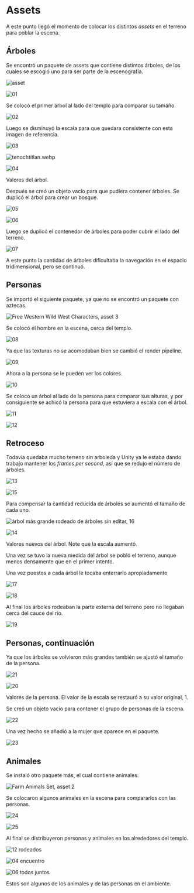# Assets

A este punto llegó el momento de colocar los distintos *assets* en el terreno para poblar la escena.

## Árboles

Se encontró un paquete de assets que contiene distintos árboles, de los cuales se escogió uno para ser parte de la escenografía.

![asset](https://github.com/user-attachments/assets/d2bcb23f-bcb8-4246-8981-5f7ecc2ccb01)

![01](https://github.com/user-attachments/assets/1f779a6f-c8db-41a6-a1a4-b06043dbc41a)

Se colocó el primer árbol al lado del templo para comparar su tamaño.

![02](https://github.com/user-attachments/assets/f96cf871-f446-4f7e-812c-f51b302e9076)

Luego se disminuyó la escala para que quedara consistente con esta imagen de referencia.

![03](https://github.com/user-attachments/assets/f0e2cdab-309f-4582-8ba7-cd2a247080d5)

![tenochtitlan.webp](https://github.com/user-attachments/assets/704e7833-c2f5-419b-8426-cb5eddee206e)

![04](https://github.com/user-attachments/assets/5aedd32f-e665-4a47-829c-de784c71946c)

Valores del árbol.

Después se creó un objeto vacío para que pudiera contener árboles. Se duplicó el árbol para crear un bosque.

![05](https://github.com/user-attachments/assets/ba0104fe-a8e1-44ad-ac88-c113babd070b)

![06](https://github.com/user-attachments/assets/cac347b8-03be-4e35-ac45-a5e312844b11)

Luego se duplicó el contenedor de árboles para poder cubrir el lado del terreno.

![07](https://github.com/user-attachments/assets/d753502b-5e6b-45fa-a7f4-faf2ae92f7c8)

A este punto la cantidad de árboles dificultaba la navegación en el espacio tridimensional, pero se continuó.

## Personas

Se importó el siguiente paquete, ya que no se encontró un paquete con aztecas.

![Free Western Wild West Characters, asset 3](https://github.com/user-attachments/assets/bff1d7f5-ea90-4619-8558-f7a537b38623)

Se colocó el hombre en la escena, cerca del templo.

![08](https://github.com/user-attachments/assets/d997dd56-8567-49f1-81f8-5fb2de3d10f1)

Ya que las texturas no se acomodaban bien se cambió el render pipeline.

![09](https://github.com/user-attachments/assets/2167aafc-7b41-40ab-bfb3-d7a20498494b)

Ahora a la persona se le pueden ver los colores.

![10](https://github.com/user-attachments/assets/dcdfdfe4-798c-4921-aafd-0ce0059d0d5a)

Se colocó un árbol al lado de la persona para comparar sus alturas, y por consiguiente se achicó la persona para que estuviera a escala con el árbol.

![11](https://github.com/user-attachments/assets/81353cee-6eac-40b6-b915-ce4118257808)

![12](https://github.com/user-attachments/assets/850b7412-0120-400b-8dd0-82dfe9636b51)

## Retroceso

Todavía quedaba mucho terreno sin arboleda y Unity ya le estaba dando trabajo mantener los *frames per second*, así que se redujo el número de árboles.

![13](https://github.com/user-attachments/assets/9c606601-a66c-482d-82af-f51aeb2b4d6f)

![15](https://github.com/user-attachments/assets/949626eb-c869-4111-8c8f-d03dd4f05ad0)

Para compensar la cantidad reducida de árboles se aumentó el tamaño de cada uno.

![árbol más grande rodeado de árboles sin editar, 16](https://github.com/user-attachments/assets/5b9ff063-48f7-4172-b5d7-46b1530b2e5c)

![14](https://github.com/user-attachments/assets/f6ce324d-431a-49bc-be06-7d86af696f34)

Valores nuevos del árbol. Note que la escala aumentó.

Una vez se tuvo la nueva medida del árbol se pobló el terreno, aunque menos densamente que en el primer intento.

Una vez puestos a cada árbol le tocaba enterrarlo apropiadamente

![17](https://github.com/user-attachments/assets/d8f11f04-582a-4ae6-be47-6a492fa03f09)

![18](https://github.com/user-attachments/assets/660a19bc-9334-47b5-a98b-ee098d916696)

Al final los árboles rodeaban la parte externa del terreno pero no llegaban cerca del cauce del río.

![19](https://github.com/user-attachments/assets/48551bb0-f712-4246-bc12-67a7bed8dc75)

## Personas, continuación

Ya que los árboles se volvieron más grandes también se ajustó el tamaño de la persona.

![21](https://github.com/user-attachments/assets/d228852a-4808-4536-821b-06043b3be0b5)

![20](https://github.com/user-attachments/assets/ead03f43-2b55-43d6-a4ae-1ac29581fd5a)

Valores de la persona. El valor de la escala se restauró a su valor original, 1.

Se creó un objeto vacío para contener el grupo de personas de la escena.

![22](https://github.com/user-attachments/assets/f7e71cd9-c646-410c-823f-5c14ab1e18d5)

Una vez hecho se añadió a la mujer que aparece en el paquete.

![23](https://github.com/user-attachments/assets/1002fb3c-7d76-4df8-ae2a-bde09a5490be)

## Animales

Se instaló otro paquete más, el cual contiene animales.

![Farm Animals Set, asset 2](https://github.com/user-attachments/assets/52da90f2-e6cd-4a62-8739-1df2f5a2c36d)


Se colocaron algunos animales en la escena para compararlos con las personas.

![24](https://github.com/user-attachments/assets/4309f425-c5b5-4d86-9fff-88a729990a9d)

![25](https://github.com/user-attachments/assets/f8dce375-d36f-439d-8043-405ca9e921e3)

Al final se distribuyeron personas y animales en los alrededores del templo.

![12 rodeados](https://github.com/user-attachments/assets/acb8592a-0248-43a0-ae57-0cf6dfc1a036)

![04 encuentro](https://github.com/user-attachments/assets/4a0d1825-d2fb-4271-b412-9546d3b237b7)

![06 todos juntos](https://github.com/user-attachments/assets/c49f3022-4a84-49a8-81ef-b631cc37045f)

Estos son algunos de los animales y de las personas en el ambiente.

